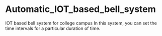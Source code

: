 # Automatic_IOT_based_bell_system
IOT based bell system for college campus
In this system, you can set the time intervals for a particular duration of time.
